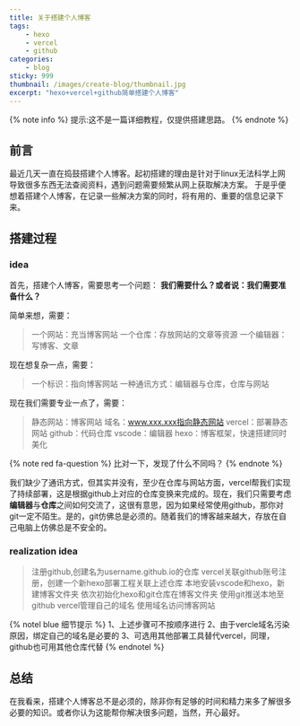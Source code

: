 ```yaml
---
title: 关于搭建个人博客
tags: 
    - hexo
    - vercel
    - github
categories:
    - blog
sticky: 999
thumbnail: /images/create-blog/thumbnail.jpg
excerpt: "hexo+vercel+github简单搭建个人博客"
---
```


{% note info  %}
提示:这不是一篇详细教程，仅提供搭建思路。
{% endnote %}

## 前言

最近几天一直在捣鼓搭建个人博客。起初搭建的理由是针对于linux无法科学上网导致很多东西无法查阅资料，遇到问题需要频繁从网上获取解决方案。
于是乎便想着搭建个人博客，在记录一些解决方案的同时，将有用的、重要的信息记录下来。

## 搭建过程

### idea

首先，搭建个人博客，需要思考一个问题： 
**我们需要什么？或者说：我们需要准备什么？**

简单来想，需要：

> 一个网站：充当博客网站
> 一个仓库：存放网站的文章等资源
> 一个编辑器：写博客、文章

现在想复杂一点，需要：

> 一个标识：指向博客网站
> 一种通讯方式：编辑器与仓库，仓库与网站

现在我们需要专业一点了，需要：

> 静态网站：博客网站
> 域名：www.xxx.xxx指向静态网站
> vercel：部署静态网站
> github：代码仓库
> vscode：编辑器
> hexo：博客框架，快速搭建同时美化

{% note red fa-question %}
比对一下，发现了什么不同吗？
{% endnote %}

我们缺少了通讯方式，但其实并没有，至少在仓库与网站方面，vercel帮我们实现了持续部署，这是根据github上对应的仓库变换来完成的。现在，我们只需要考虑**编辑器**与**仓库**之间如何交流了，这很有意思，因为如果经常使用github，那你对git一定不陌生。是的，git仿佛总是必须的。随着我们的博客越来越大，存放在自己电脑上仿佛总是不安全的。

### realization idea

> 注册github,创建名为username.github.io的仓库
> vercel关联github账号注册，创建一个新hexo部署工程关联上述仓库
> 本地安装vscode和hexo，新建博客文件夹
> 依次初始化hexo和git仓库在博客文件夹
> 使用git推送本地至github
> vercel管理自己的域名
> 使用域名访问博客网站

{% notel blue 细节提示 %}
1、上述步骤可不按顺序进行
2、由于vercle域名污染原因，绑定自己的域名是必要的
3、可选用其他部署工具替代vercel，同理，github也可用其他仓库代替
{% endnotel %}

## 总结

在我看来，搭建个人博客总不是必须的，除非你有足够的时间和精力来多了解很多必要的知识。或者你认为这能帮你解决很多问题，当然，开心最好。